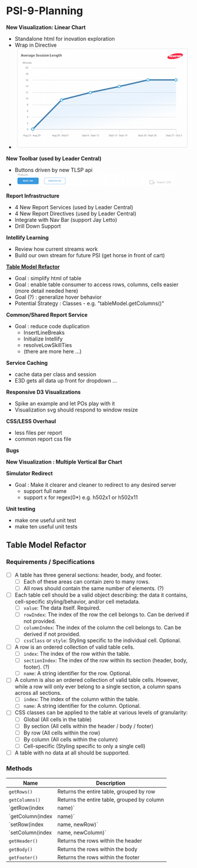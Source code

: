 # PSI-9-Planning

__New Visualization: Linear Chart__
  * Standalone html for inovation exploration
  * Wrap in Directive
  * ![Chart Image](images/LinearChart.png)
  
__New Toolbar (used by Leader Central)__
  * Buttons driven by new TLSP api
  * ![Toolbar Image](images/toolbar.png)

__Report Infrastructure__
  * 4 New Report Services (used by Leader Central)
  * 4 New Report Directives (used by Leader Central)
  * Integrate with Nav Bar (support Jay Letto)
  * Drill Down Support

__Intellify Learning__
  * Review how current streams work
  * Build our own stream for future PSI (get horse in front of cart)

__[Table Model Refactor](#table-model-refactor)__
  * Goal : simplify html of table
  * Goal : enable table consumer to access rows, columns, cells easier (more detail needed here)
  * Goal (?) : generalize hover behavior
  * Potential Strategy : Classes - e.g. "tableModel.getColumns()"  

__Common/Shared Report Service__
  * Goal : reduce code duplication
    - InsertLineBreaks
    - Initialize Intellify
    - resolveLowSkillTies
    - (there are more here ...)

__Service Caching__
  * cache data per class and session
  * E3D gets all data up front for dropdown ...

__Responsive D3 Visualizations__
  * Spike an example and let POs play with it
  * Visualization svg should respond to window resize

__CSS/LESS Overhaul__
  * less files per report
  * common report css file

__Bugs__

__New Visualization : Multiple Vertical Bar Chart__

__Simulator Redirect__
  * Goal : Make it clearer and cleaner to redirect to any desired server
    - support full name
    - support x for regex(0*) e.g. h502x1 or h502x11
  
__Unit testing__
  * make one useful unit test
  * make ten useful unit tests
   
## Table Model Refactor

### Requirements / Specifications
- [ ] A table has three general sections: header, body, and footer.
  - [ ] Each of these areas can contain zero to many rows.
  - [ ] All rows should contain the same number of elements. (?)
- [ ] Each table cell should be a valid object describing: the data it contains, cell-specific styling/behavior, and/or cell metadata.
  - [ ] `value`: The data itself. Required.
  - [ ] `rowIndex`: The index of the row the cell belongs to. Can be derived if not provided.
  - [ ] `columnIndex`: The index of the column the cell belongs to. Can be derived if not provided.
  - [ ] `cssClass` or `style`: Styling specific to the individual cell. Optional.
- [ ] A row is an ordered collection of valid table cells.
  - [ ] `index`: The index of the row within the table.
  - [ ] `sectionIndex`: The index of the row within its section (header, body, footer). (?)
  - [ ] `name`: A string identifier for the row. Optional.
- [ ] A column is also an ordered collection of valid table cells. However, while a row will only ever belong
to a single section, a column spans across all sections.
  - [ ] `index`: The index of the column within the table.
  - [ ] `name`: A string identifier for the column. Optional.
- [ ] CSS classes can be applied to the table at various levels of granularity:
  - [ ] Global (All cells in the table)
  - [ ] By section (All cells within the header / body / footer)
  - [ ] By row (All cells within the row)
  - [ ] By column (All cells within the column)
  - [ ] Cell-specific (Styling specific to only a single cell)
- [ ] A table with no data at all should be supported.

### Methods
| Name | Description |
| ----------- | ------- |
| `getRows()` | Returns the entire table, grouped by row |
| `getColumns()` | Returns the entire table, grouped by column |
| `getRow(index | name)` | Returns the row represented by the input - either by index, or if the row has a `name` property, by name |
| `getColumn(index | name)` | Similar to `getRow` |
| `setRow(index | name, newRow)` | Overwrites the specified row with a new table row |
| `setColumn(index | name, newColumn)` | Similar to `setRow` |
| `getHeader()` | Returns the rows within the header |
| `getBody()` | Returns the rows within the body |
| `getFooter()` | Returns the rows within the footer |
